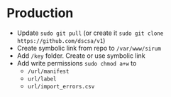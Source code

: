# Production
- Update `sudo git pull` (or create it `sudo git clone https://github.com/dscsa/v1`)
- Create symbolic link from repo to `/var/www/sirum` 
- Add `/key` folder.  Create or use symbolic link 
- Add write permissions `sudo chmod a+w` to 
  - `/url/manifest`
  - `url/label`
  - `url/import_errors.csv`
